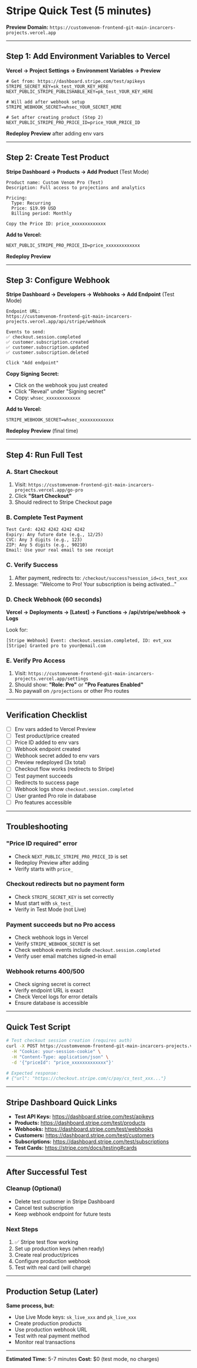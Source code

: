 # Stripe Quick Test (5 minutes)

**Preview Domain:** `https://customvenom-frontend-git-main-incarcers-projects.vercel.app`

---

## Step 1: Add Environment Variables to Vercel

**Vercel → Project Settings → Environment Variables → Preview**

```env
# Get from: https://dashboard.stripe.com/test/apikeys
STRIPE_SECRET_KEY=sk_test_YOUR_KEY_HERE
NEXT_PUBLIC_STRIPE_PUBLISHABLE_KEY=pk_test_YOUR_KEY_HERE

# Will add after webhook setup
STRIPE_WEBHOOK_SECRET=whsec_YOUR_SECRET_HERE

# Set after creating product (Step 2)
NEXT_PUBLIC_STRIPE_PRO_PRICE_ID=price_YOUR_PRICE_ID
```

**Redeploy Preview** after adding env vars

---

## Step 2: Create Test Product

**Stripe Dashboard → Products → Add Product** (Test Mode)

```
Product name: Custom Venom Pro (Test)
Description: Full access to projections and analytics

Pricing:
  Type: Recurring
  Price: $19.99 USD
  Billing period: Monthly

Copy the Price ID: price_xxxxxxxxxxxxx
```

**Add to Vercel:**
```env
NEXT_PUBLIC_STRIPE_PRO_PRICE_ID=price_xxxxxxxxxxxxx
```

**Redeploy Preview**

---

## Step 3: Configure Webhook

**Stripe Dashboard → Developers → Webhooks → Add Endpoint** (Test Mode)

```
Endpoint URL: 
https://customvenom-frontend-git-main-incarcers-projects.vercel.app/api/stripe/webhook

Events to send:
✅ checkout.session.completed
✅ customer.subscription.created
✅ customer.subscription.updated
✅ customer.subscription.deleted

Click "Add endpoint"
```

**Copy Signing Secret:**
- Click on the webhook you just created
- Click "Reveal" under "Signing secret"
- Copy: `whsec_xxxxxxxxxxxxx`

**Add to Vercel:**
```env
STRIPE_WEBHOOK_SECRET=whsec_xxxxxxxxxxxxx
```

**Redeploy Preview** (final time)

---

## Step 4: Run Full Test

### A. Start Checkout
1. Visit: `https://customvenom-frontend-git-main-incarcers-projects.vercel.app/go-pro`
2. Click **"Start Checkout"**
3. Should redirect to Stripe Checkout page

### B. Complete Test Payment
```
Test Card: 4242 4242 4242 4242
Expiry: Any future date (e.g., 12/25)
CVC: Any 3 digits (e.g., 123)
ZIP: Any 5 digits (e.g., 90210)
Email: Use your real email to see receipt
```

### C. Verify Success
1. After payment, redirects to: `/checkout/success?session_id=cs_test_xxx`
2. Message: "Welcome to Pro! Your subscription is being activated..."

### D. Check Webhook (60 seconds)
**Vercel → Deployments → [Latest] → Functions → /api/stripe/webhook → Logs**

Look for:
```
[Stripe Webhook] Event: checkout.session.completed, ID: evt_xxx
[Stripe] Granted pro to your@email.com
```

### E. Verify Pro Access
1. Visit: `https://customvenom-frontend-git-main-incarcers-projects.vercel.app/settings`
2. Should show: **"Role: Pro"** or **"Pro Features Enabled"**
3. No paywall on `/projections` or other Pro routes

---

## Verification Checklist

- [ ] Env vars added to Vercel Preview
- [ ] Test product/price created
- [ ] Price ID added to env vars
- [ ] Webhook endpoint created
- [ ] Webhook secret added to env vars
- [ ] Preview redeployed (3x total)
- [ ] Checkout flow works (redirects to Stripe)
- [ ] Test payment succeeds
- [ ] Redirects to success page
- [ ] Webhook logs show `checkout.session.completed`
- [ ] User granted Pro role in database
- [ ] Pro features accessible

---

## Troubleshooting

### "Price ID required" error
- Check `NEXT_PUBLIC_STRIPE_PRO_PRICE_ID` is set
- Redeploy Preview after adding
- Verify starts with `price_`

### Checkout redirects but no payment form
- Check `STRIPE_SECRET_KEY` is set correctly
- Must start with `sk_test_`
- Verify in Test Mode (not Live)

### Payment succeeds but no Pro access
- Check webhook logs in Vercel
- Verify `STRIPE_WEBHOOK_SECRET` is set
- Check webhook events include `checkout.session.completed`
- Verify user email matches signed-in email

### Webhook returns 400/500
- Check signing secret is correct
- Verify endpoint URL is exact
- Check Vercel logs for error details
- Ensure database is accessible

---

## Quick Test Script

```bash
# Test checkout session creation (requires auth)
curl -X POST https://customvenom-frontend-git-main-incarcers-projects.vercel.app/api/checkout/session \
  -H "Cookie: your-session-cookie" \
  -H "Content-Type: application/json" \
  -d '{"priceId": "price_xxxxxxxxxxxxx"}'

# Expected response:
# {"url": "https://checkout.stripe.com/c/pay/cs_test_xxx..."}
```

---

## Stripe Dashboard Quick Links

- **Test API Keys:** https://dashboard.stripe.com/test/apikeys
- **Products:** https://dashboard.stripe.com/test/products
- **Webhooks:** https://dashboard.stripe.com/test/webhooks
- **Customers:** https://dashboard.stripe.com/test/customers
- **Subscriptions:** https://dashboard.stripe.com/test/subscriptions
- **Test Cards:** https://stripe.com/docs/testing#cards

---

## After Successful Test

### Cleanup (Optional)
- Delete test customer in Stripe Dashboard
- Cancel test subscription
- Keep webhook endpoint for future tests

### Next Steps
1. ✅ Stripe test flow working
2. Set up production keys (when ready)
3. Create real product/prices
4. Configure production webhook
5. Test with real card (will charge)

---

## Production Setup (Later)

**Same process, but:**
- Use Live Mode keys: `sk_live_xxx` and `pk_live_xxx`
- Create production products
- Use production webhook URL
- Test with real payment method
- Monitor real transactions

---

**Estimated Time:** 5-7 minutes
**Cost:** $0 (test mode, no charges)


